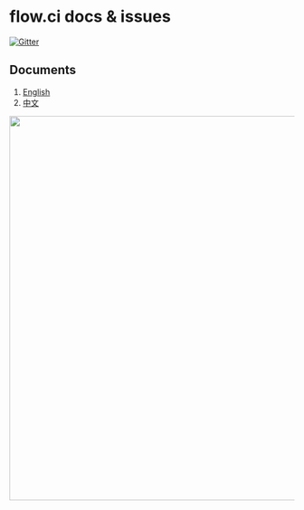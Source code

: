 # flow.ci docs & issues

[![Gitter](https://img.shields.io/gitter/room/nwjs/nw.js.svg)](https://gitter.im/FIRHQ/flow.ci)

## Documents
1. [English](./docs/en/)
2. [中文](./docs/zh/)

<img src="https://dn-shimo-image.qbox.me/PuFebG7BMeMBexPo.gif!thumbnail" width=680>
